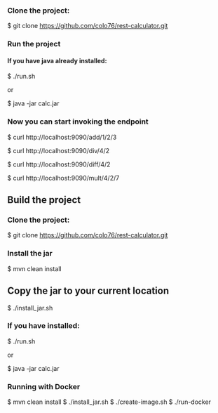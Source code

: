 ###  Clone the project: ###

$ git clone https://github.com/colo76/rest-calculator.git

###  Run the project ### 

#### If you have java already installed: ####

$ ./run.sh 

or

$ java -jar calc.jar 

### Now you can start invoking the endpoint ###

$ curl http://localhost:9090/add/1/2/3

$ curl http://localhost:9090/div/4/2

$ curl http://localhost:9090/diff/4/2

$ curl http://localhost:9090/mult/4/2/7


## Build the project ##

###  Clone the project: ###

$ git clone https://github.com/colo76/rest-calculator.git

###  Install the jar ###

$ mvn clean install

##  Copy the jar to your current location ## 

$ ./install_jar.sh

### If you have installed: ###

$ ./run.sh 

or

$ java -jar calc.jar 

### Running with Docker ###
$ mvn clean install
$ ./install_jar.sh
$ ./create-image.sh
$ ./run-docker